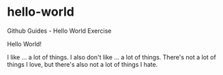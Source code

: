 # hello-world
Github Guides - Hello World Exercise

Hello World!

I like ... a lot of things. I also don't like ... a lot of things. 
There's not a lot of things I love, but there's also not a lot of things I hate.
